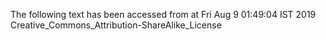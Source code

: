 The following text has been accessed from at Fri Aug 9 01:49:04 IST 2019
Creative_Commons_Attribution-ShareAlike_License
